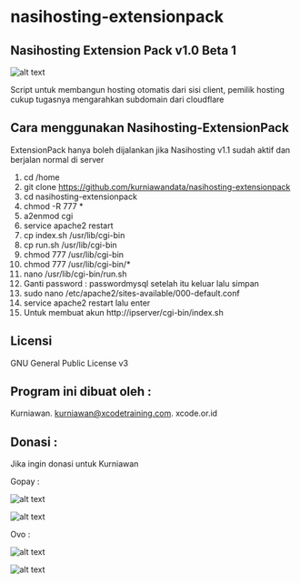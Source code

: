 # nasihosting-extensionpack


Nasihosting Extension Pack v1.0 Beta 1
--------------------
![alt text](http://xcode.or.id/04_small-logo.png)

Script untuk membangun hosting otomatis dari sisi client, pemilik hosting cukup tugasnya mengarahkan subdomain dari cloudflare

Cara menggunakan Nasihosting-ExtensionPack
------------------------------------------
ExtensionPack hanya boleh dijalankan jika Nasihosting v1.1 sudah aktif dan berjalan normal di server
1. cd /home
2. git clone https://github.com/kurniawandata/nasihosting-extensionpack
3. cd nasihosting-extensionpack
4. chmod -R 777 *
5. a2enmod cgi 
6. service apache2 restart
7. cp index.sh /usr/lib/cgi-bin
8. cp run.sh /usr/lib/cgi-bin
9. chmod 777 /usr/lib/cgi-bin
10. chmod 777 /usr/lib/cgi-bin/*
11. nano /usr/lib/cgi-bin/run.sh
12. Ganti password : passwordmysql setelah itu keluar lalu simpan
13. sudo nano /etc/apache2/sites-available/000-default.conf
14. service apache2 restart lalu enter
15. Untuk membuat akun http://ipserver/cgi-bin/index.sh

Licensi
-------
GNU General Public License v3

Program ini dibuat oleh :
--------------------------------------------
Kurniawan. kurniawan@xcodetraining.com.
xcode.or.id


Donasi :
--------
Jika ingin donasi untuk Kurniawan

Gopay :

![alt text](http://xcodeserver.my.id/gofood.png)

![alt text](http://xcodeserver.my.id/gopay.png)

Ovo :

![alt text](http://xcodeserver.my.id/ovo3.png)

![alt text](http://xcodeserver.my.id/ovo2.png)
